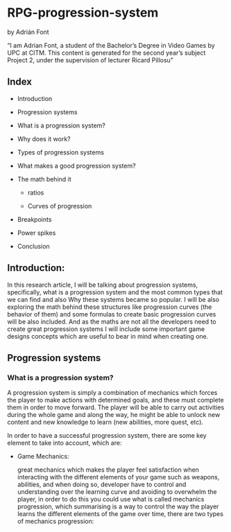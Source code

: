 # RPG-progression-system

by Adrián Font 

“I am Adrian Font, a student of the Bachelor’s Degree in Video Games by UPC at CITM. This content is generated for the second year’s subject Project 2, under the supervision of lecturer Ricard Pillosu”

## Index

* Introduction

* Progression systems

* What is a progression system?

* Why does it work?

* Types of progression systems

* What makes a good progression system?

* The math behind it 

  * ratios
	
  * Curves of progression

* Breakpoints 

* Power spikes

* Conclusion


## Introduction:

In this research article, I will be talking about progression systems, specifically, what is a progression system and the most common types that we can find and also Why these systems became so popular. I will be also exploring the math behind these structures like progression curves (the behavior of them) and some formulas to create basic progression curves will be also included. And as the maths are not all the developers need to create great progression systems I will include some important game designs concepts which are useful to bear in mind when creating one.

## Progression systems
### What is a progression system? 

A progression system is simply a combination of mechanics which forces the player to make actions with determined goals, and these must complete them in order to move forward. The player will be able to carry out activities during the whole game and along the way, he might be able to unlock new content and new knowledge to learn (new abilities, more quest, etc).

 In order to have a successful progression system, there are some key element to take into account, which are:

* Game Mechanics: 

  great mechanics which makes the player feel satisfaction when interacting with the different elements of your game such as    weapons, abilities, and when doing so, developer have to control and understanding over the learning curve and avoiding to overwhelm the player, in order to do this you could use what is called mechanics progression, which summarising  is a way to   control the way the player learns the different elements of the game over time, there are two types of mechanics progression:

